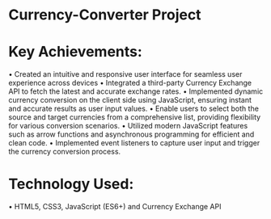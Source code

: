 #   Currency-Converter Project


# Key Achievements:
•	Created an intuitive and responsive user interface for seamless user experience across devices
•	Integrated a third-party Currency Exchange API to fetch the latest and accurate exchange rates.
•	Implemented dynamic currency conversion on the client side using JavaScript, ensuring instant and accurate results as user input values.
•	Enable users to select both the source and target currencies from a comprehensive list, providing flexibility for various conversion scenarios.
•	Utilized modern JavaScript features such as arrow functions and asynchronous programming for efficient and clean code.
•	Implemented event listeners to capture user input and trigger the currency conversion process.

# Technology Used:
•	HTML5, CSS3, JavaScript (ES6+) and Currency Exchange API